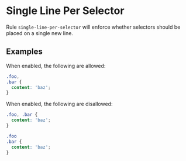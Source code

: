 # Single Line Per Selector

Rule `single-line-per-selector` will enforce whether selectors should be placed on a single new line.

## Examples

When enabled, the following are allowed:

```scss
.foo,
.bar {
  content: 'baz';
}
```

When enabled, the following are disallowed:

```scss
.foo, .bar {
  content: 'baz';
}

.foo
.bar {
  content: 'baz';
}
```
